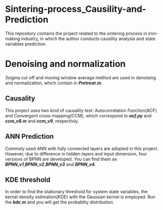 # Sintering-process_Causility-and-Prediction
  This repository contains the project related to the sintering process in iron-making industry, in which the author conducts causility analysis and state variables prediction.
# Denoising and normalization
  3sigma cut off and moving window average method are used in denoising and normalization, which contain in ***Pretreat.m***. 
## Causality
  This project uses two kind of causality test: Autocorrelation Function(ACF) and Convergent cross-mapping(CCM), which correspond to ***acf.py*** and ***ccm_v8.m*** and ***ccm_v9***, respectivly.
## ANN Prediction
  Commoly used ANN with fully connected layers are adopted in this project. However, due to difference in hidden layers and input dimension, four versions of BPNN are developed. You can find them as ***BPNN_v1***,***BPNN_v2***,***BPNN_v3*** and ***BPNN_v4***.
## KDE threshold
  In order to find the stationary threshold for system state variables, the kernal density estimation(KDE) with the Gaussian kernel is employed. Run the ***kde.m*** and you will get the probablity distribution.
  
